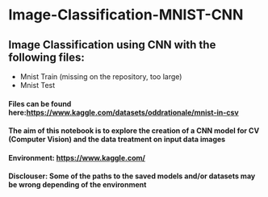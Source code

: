 # Image-Classification-MNIST-CNN
## Image Classification using CNN with the following files:
* Mnist Train (missing on the repository, too large)
* Mnist Test
#### Files can be found here:https://www.kaggle.com/datasets/oddrationale/mnist-in-csv  

#### The aim of this notebook is to explore the creation of a CNN model for CV (Computer Vision) and the data treatment on input data images
#### Environment: https://www.kaggle.com/
#### **Disclouser**: Some of the paths to the saved models and/or datasets may be wrong depending of the environment
